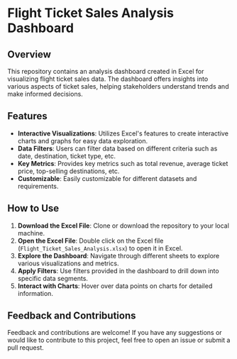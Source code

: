 # Flight Ticket Sales Analysis Dashboard

## Overview

This repository contains an analysis dashboard created in Excel for visualizing flight ticket sales data. The dashboard offers insights into various aspects of ticket sales, helping stakeholders understand trends and make informed decisions.

## Features

- **Interactive Visualizations**: Utilizes Excel's features to create interactive charts and graphs for easy data exploration.
- **Data Filters**: Users can filter data based on different criteria such as date, destination, ticket type, etc.
- **Key Metrics**: Provides key metrics such as total revenue, average ticket price, top-selling destinations, etc.
- **Customizable**: Easily customizable for different datasets and requirements.

## How to Use

1. **Download the Excel File**: Clone or download the repository to your local machine.
2. **Open the Excel File**: Double click on the Excel file (`Flight_Ticket_Sales_Analysis.xlsx`) to open it in Excel.
3. **Explore the Dashboard**: Navigate through different sheets to explore various visualizations and metrics.
4. **Apply Filters**: Use filters provided in the dashboard to drill down into specific data segments.
5. **Interact with Charts**: Hover over data points on charts for detailed information.

## Feedback and Contributions

Feedback and contributions are welcome! If you have any suggestions or would like to contribute to this project, feel free to open an issue or submit a pull request.
